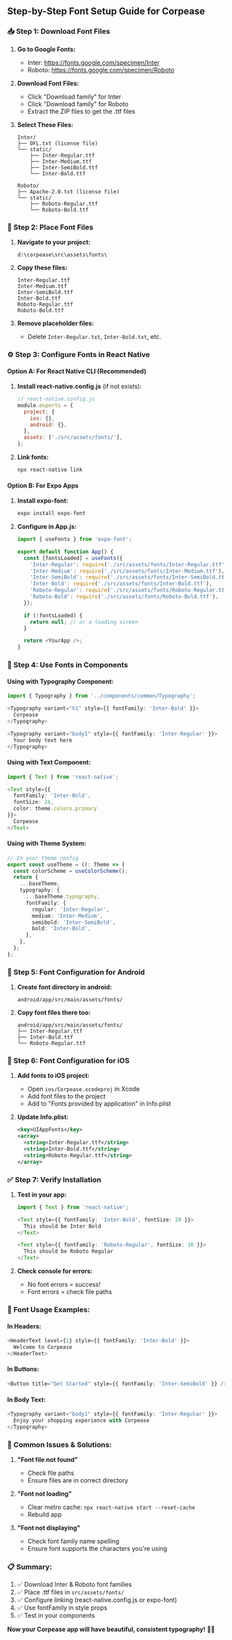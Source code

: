 ## Step-by-Step Font Setup Guide for Corpease

### **📥 Step 1: Download Font Files**

1. **Go to Google Fonts:**
   - Inter: https://fonts.google.com/specimen/Inter
   - Roboto: https://fonts.google.com/specimen/Roboto

2. **Download Font Files:**
   - Click "Download family" for Inter
   - Click "Download family" for Roboto
   - Extract the ZIP files to get the .ttf files

3. **Select These Files:**
   ```
   Inter/
   ├── OFL.txt (license file)
   └── static/
       ├── Inter-Regular.ttf
       ├── Inter-Medium.ttf
       ├── Inter-SemiBold.ttf
       └── Inter-Bold.ttf

   Roboto/
   ├── Apache-2.0.txt (license file)
   └── static/
       ├── Roboto-Regular.ttf
       └── Roboto-Bold.ttf
   ```

### **📁 Step 2: Place Font Files**

1. **Navigate to your project:**
   ```
   d:\corpease\src\assets\fonts\
   ```

2. **Copy these files:**
   ```
   Inter-Regular.ttf
   Inter-Medium.ttf
   Inter-SemiBold.ttf
   Inter-Bold.ttf
   Roboto-Regular.ttf
   Roboto-Bold.ttf
   ```

3. **Remove placeholder files:**
   - Delete `Inter-Regular.txt`, `Inter-Bold.txt`, etc.

### **⚙️ Step 3: Configure Fonts in React Native**

#### **Option A: For React Native CLI (Recommended)**

1. **Install react-native.config.js** (if not exists):
   ```javascript
   // react-native.config.js
   module.exports = {
     project: {
       ios: {},
       android: {},
     },
     assets: ['./src/assets/fonts/'],
   };
   ```

2. **Link fonts:**
   ```bash
   npx react-native link
   ```

#### **Option B: For Expo Apps**

1. **Install expo-font:**
   ```bash
   expo install expo-font
   ```

2. **Configure in App.js:**
   ```javascript
   import { useFonts } from 'expo-font';

   export default function App() {
     const [fontsLoaded] = useFonts({
       'Inter-Regular': require('./src/assets/fonts/Inter-Regular.ttf'),
       'Inter-Medium': require('./src/assets/fonts/Inter-Medium.ttf'),
       'Inter-SemiBold': require('./src/assets/fonts/Inter-SemiBold.ttf'),
       'Inter-Bold': require('./src/assets/fonts/Inter-Bold.ttf'),
       'Roboto-Regular': require('./src/assets/fonts/Roboto-Regular.ttf'),
       'Roboto-Bold': require('./src/assets/fonts/Roboto-Bold.ttf'),
     });

     if (!fontsLoaded) {
       return null; // or a loading screen
     }

     return <YourApp />;
   }
   ```

### **🎨 Step 4: Use Fonts in Components**

#### **Using with Typography Component:**
```typescript
import { Typography } from '../components/common/Typography';

<Typography variant="h1" style={{ fontFamily: 'Inter-Bold' }}>
  Corpease
</Typography>

<Typography variant="body1" style={{ fontFamily: 'Inter-Regular' }}>
  Your body text here
</Typography>
```

#### **Using with Text Component:**
```typescript
import { Text } from 'react-native';

<Text style={{
  fontFamily: 'Inter-Bold',
  fontSize: 24,
  color: theme.colors.primary
}}>
  Corpease
</Text>
```

#### **Using with Theme System:**
```typescript
// In your theme config
export const useTheme = (): Theme => {
  const colorScheme = useColorScheme();
  return {
    ...baseTheme,
    typography: {
      ...baseTheme.typography,
      fontFamily: {
        regular: 'Inter-Regular',
        medium: 'Inter-Medium',
        semibold: 'Inter-SemiBold',
        bold: 'Inter-Bold',
      },
    },
  };
};
```

### **🔧 Step 5: Font Configuration for Android**

1. **Create font directory in android:**
   ```
   android/app/src/main/assets/fonts/
   ```

2. **Copy font files there too:**
   ```
   android/app/src/main/assets/fonts/
   ├── Inter-Regular.ttf
   ├── Inter-Bold.ttf
   └── Roboto-Regular.ttf
   ```

### **📱 Step 6: Font Configuration for iOS**

1. **Add fonts to iOS project:**
   - Open `ios/Corpease.xcodeproj` in Xcode
   - Add font files to the project
   - Add to "Fonts provided by application" in Info.plist

2. **Update Info.plist:**
   ```xml
   <key>UIAppFonts</key>
   <array>
     <string>Inter-Regular.ttf</string>
     <string>Inter-Bold.ttf</string>
     <string>Roboto-Regular.ttf</string>
   </array>
   ```

### **✅ Step 7: Verify Installation**

1. **Test in your app:**
   ```typescript
   import { Text } from 'react-native';

   <Text style={{ fontFamily: 'Inter-Bold', fontSize: 20 }}>
     This should be Inter Bold
   </Text>

   <Text style={{ fontFamily: 'Roboto-Regular', fontSize: 16 }}>
     This should be Roboto Regular
   </Text>
   ```

2. **Check console for errors:**
   - No font errors = success!
   - Font errors = check file paths

### **🎯 Font Usage Examples:**

#### **In Headers:**
```typescript
<HeaderText level={1} style={{ fontFamily: 'Inter-Bold' }}>
  Welcome to Corpease
</HeaderText>
```

#### **In Buttons:**
```typescript
<Button title="Get Started" style={{ fontFamily: 'Inter-SemiBold' }} />
```

#### **In Body Text:**
```typescript
<Typography variant="body1" style={{ fontFamily: 'Inter-Regular' }}>
  Enjoy your shopping experience with Corpease
</Typography>
```

### **🚨 Common Issues & Solutions:**

1. **"Font file not found"**
   - Check file paths
   - Ensure files are in correct directory

2. **"Font not loading"**
   - Clear metro cache: `npx react-native start --reset-cache`
   - Rebuild app

3. **"Font not displaying"**
   - Check font family name spelling
   - Ensure font supports the characters you're using

### **📋 Summary:**

1. ✅ Download Inter & Roboto font families
2. ✅ Place .ttf files in `src/assets/fonts/`
3. ✅ Configure linking (react-native.config.js or expo-font)
4. ✅ Use fontFamily in style props
5. ✅ Test in your components

**Now your Corpease app will have beautiful, consistent typography!** 🎨✨
